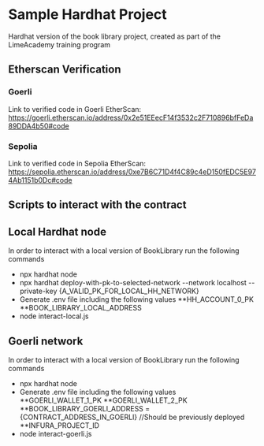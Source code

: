 # Sample Hardhat Project

Hardhat version of the book library project, created as part of the LimeAcademy training program

## Etherscan Verification
### Goerli
Link to verified code in Goerli EtherScan: https://goerli.etherscan.io/address/0x2e51EEecF14f3532c2F710896bfFeDa89DDA4b50#code

### Sepolia
Link to verified code in Sepolia EtherScan: https://sepolia.etherscan.io/address/0xe7B6C71D4f4C89c4eD150fEDC5E974Ab1151b0Dc#code

## Scripts to interact with the contract
## Local Hardhat node
In order to interact with a local version of BookLibrary run the following commands
- npx hardhat node
- npx hardhat deploy-with-pk-to-selected-network --network localhost --private-key {A_VALID_PK_FOR_LOCAL_HH_NETWORK}
- Generate .env file including the following values
    **HH_ACCOUNT_0_PK 
    **BOOK_LIBRARY_LOCAL_ADDRESS
- node interact-local.js

## Goerli network
In order to interact with a local version of BookLibrary run the following commands
- npx hardhat node
- Generate .env file including the following values
    **GOERLI_WALLET_1_PK
    **GOERLI_WALLET_2_PK
    **BOOK_LIBRARY_GOERLI_ADDRESS = {CONTRACT_ADDRESS_IN_GOERLI} //Should be previously deployed
    **INFURA_PROJECT_ID
- node interact-goerli.js

